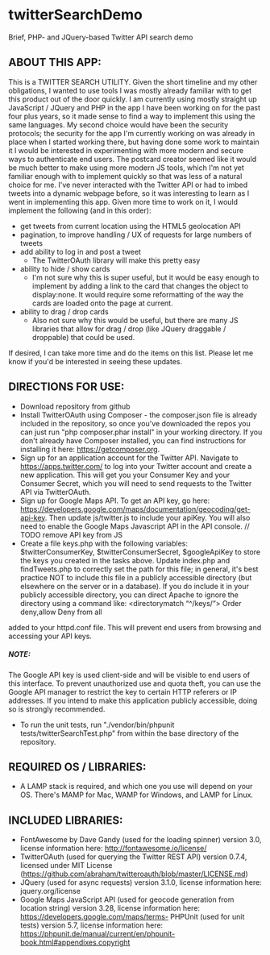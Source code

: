 # twitterSearchDemo
Brief, PHP- and JQuery-based Twitter API search demo

## ABOUT THIS APP:

This is a TWITTER SEARCH UTILITY. Given the short timeline and my other obligations, I wanted to use tools I was mostly already familiar with to get this product out of the door quickly. I am currently using mostly straight up JavaScript / JQuery and PHP in the app I have been working on for the past four plus years, so it made sense to find a way to implement this using the same languages. My second choice would have been the security protocols; the security for the app I'm currently working on was already in place when I started working there, but having done some work to maintain it I would be interested in experimenting with more modern and secure ways to authenticate end users.  The postcard creator seemed like it would be much better to make using more modern JS tools, which I'm not yet familiar enough with to implement quickly so that was less of a natural choice for me.
I've never interacted with the Twitter API or had to imbed tweets into a dynamic webpage before, so it was interesting to learn as I went in implementing this app. Given more time to work on it, I would implement the following (and in this order):
* get tweets from current location using the HTML5 geolocation API
* pagination, to improve handling / UX of requests for large numbers of tweets
* add ability to log in and post a tweet
  * The TwitterOAuth library will make this pretty easy
* ability to hide / show cards
  * I'm not sure why this is super useful, but it would be easy enough to implement by adding a link to the card that changes the object to display:none. It would require some reformatting of the way the cards are loaded onto the page at current.
* ability to drag / drop cards
  * Also not sure why this would be useful, but there are many JS libraries that allow for drag / drop (like JQuery draggable / droppable) that could be used.

If desired, I can take more time and do the items on this list. Please let me know if you'd be interested in seeing these updates.


## DIRECTIONS FOR USE:

* Download repository from github
* Install TwitterOAuth using Composer - the composer.json file is already included in the repository, so once you've downloaded the repos you can just run "php composer.phar install" in your working directory. If you don't already have Composer installed, you can find instructions for installing it here: https://getcomposer.org.
* Sign up for an application account for the Twitter API. Navigate to https://apps.twitter.com/ to log into your Twitter account and create a new application. This will get you your Consumer Key and your Consumer Secret, which you will need to send requests to the Twitter API via TwitterOAuth.
* Sign up for Google Maps API. To get an API key, go here: https://developers.google.com/maps/documentation/geocoding/get-api-key. Then update js/twitter.js to include your apiKey. You will also need to enable the Google Maps Javascript API in the API console. // TODO remove API key from JS
* Create a file keys.php with the following variables:
        $twitterConsumerKey, $twitterConsumerSecret, $googleApiKey
  to store the keys you created in the tasks above. Update index.php and findTweets.php to correctly set the path for this file; in general, it's best practice NOT to include this file in a publicly accessible directory (but elsewhere on the server or in a database). If you do include it in your publicly accessible directory, you can direct Apache to ignore the directory using a command like:
<directorymatch “^/keys/“>
  Order deny,allow
  Deny from all
</directorymatch>
added to your httpd.conf file. This will prevent end users from browsing and accessing your API keys.

##### NOTE:
The Google API key is used client-side and will be visible to end users of this interface. To prevent unauthorized use and quota theft, you can use the Google API manager to restrict the key to certain HTTP referers or IP addresses. If you intend to make this application publicly accessible, doing so is strongly recommended.

* To run the unit tests, run "./vendor/bin/phpunit tests/twitterSearchTest.php" from within the base directory of the repository.

## REQUIRED OS / LIBRARIES:

* A LAMP stack is required, and which one you use will depend on your OS. There's MAMP for Mac, WAMP for Windows, and LAMP for Linux.

## INCLUDED LIBRARIES:

* FontAwesome by Dave Gandy (used for the loading spinner) version 3.0, license information here: http://fontawesome.io/license/
* TwitterOAuth (used for querying the Twitter REST API) version 0.7.4, licensed under MIT License (https://github.com/abraham/twitteroauth/blob/master/LICENSE.md)
* JQuery (used for async requests) version 3.1.0, license information here: jquery.org/license
* Google Maps JavaScript API (used for geocode generation from location string) version 3.28, license information here: https://developers.google.com/maps/terms- PHPUnit (used for unit tests) version 5.7, license information here: https://phpunit.de/manual/current/en/phpunit-book.html#appendixes.copyright
